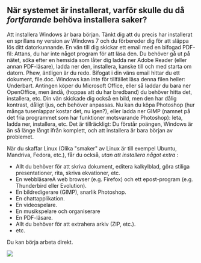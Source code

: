 <?php require("../../entete.php");?> <?php require("../../base.php");?> <?php require("../../fonctions.php");?>

<div id="corps">

<h2>När systemet är installerat, varför skulle du då 
<i>fortfarande</i> 
behöva installera saker?</h2>

<p>Att installera Windows är bara början. Tänkt dig att du precis har 
installerat en sprillans ny version av Windows 7 och du förbereder dig 
för att släppa lös ditt datorkunnande. En vän till dig skickar ett 
email med en bifogad PDF-fil: Attans, du har inte något program för att 
läsa den. Du behöver gå ut på nätet, söka efter en hemsida som 
låter dig ladda ner Adobe Reader (eller annan PDF-läsare), ladda 
ner den, installera, kanske till och med starta om datorn. Phew, 
äntligen är du redo. Bifogat i din väns email hittar du ett dokument, 
file.doc. Windows kan inte för tillfället läsa denna filen heller: 
Underbart. Antingen köper du Microsoft Office, eller så laddar du bara 
ner OpenOffice, men ändå, (hoppas att du har bredband) du behöver hitta 
det, 
installera, etc. 
Din 
vän skickade dig också en bild, men den har dålig kontrast, dåligt ljus, 
och behöver anpassas. Nu kan du köpa Photoshop (hur många tusenlappar 
kostar det, nu igen?), eller ladda ner GIMP (namnet på det fria 
programmet som har funktioner motsvarande Photoshop): leta, 
ladda ner, 
installera, etc. Det är tillräckligt: Du förstår poängen, Windows är än 
så länge långt ifrån komplett, och att installera är bara början av 
problemet.</p>

<p>När du skaffar Linux (Olika "smaker" av Linux är till exempel Ubuntu, 
Mandriva, Fedora, etc.), får du också, <i>utan att installera något 
extra</i> :</p>

<ul>

<li>Allt du behöver för att skriva dokument, editera 
kalkylblad, göra stiliga presentationer, rita, skriva 
ekvationer, etc.</li>

<li>En webbläsareA web browser (e.g. Firefox) och ett epost-program (e.g. Thunderbird eller Evolution).</li>
<li>En bildredigerare (GIMP), snarlik Photoshop.</li>
<li>En chattapplikation.</li>
<li>En videospelare.</li>
<li>En musikspelare och organiserare</li>
<li>En PDF-läsare.</li>
<li>Allt du behöver för att extrahera arkiv (ZIP, etc.).</li>
<li>etc.</li>
</ul>

<p>Du kan börja arbeta direkt.</p>

<img src="Images/app_menu.png" />

</div>


